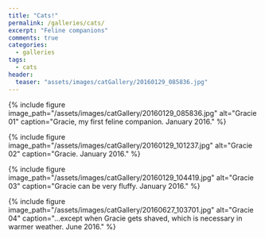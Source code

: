 ```yaml
---
title: "Cats!"
permalink: /galleries/cats/
excerpt: "Feline companions"
comments: true
categories:
  - galleries
tags:
  - cats
header:
  teaser: "assets/images/catGallery/20160129_085836.jpg"
---
```


{% include figure image_path="/assets/images/catGallery/20160129_085836.jpg" alt="Gracie 01" caption="Gracie, my first feline companion. January 2016." %}

{% include figure image_path="/assets/images/catGallery/20160129_101237.jpg" alt="Gracie 02" caption="Gracie. January 2016." %}

{% include figure image_path="/assets/images/catGallery/20160129_104419.jpg" alt="Gracie 03" caption="Gracie can be very fluffy. January 2016." %}

{% include figure image_path="/assets/images/catGallery/20160627_103701.jpg" alt="Gracie 04" caption="...except when Gracie gets shaved, which is necessary in warmer weather. June 2016." %}
